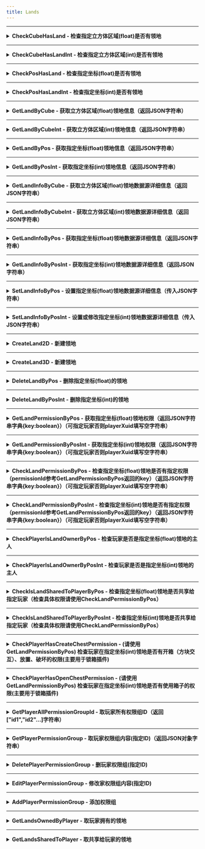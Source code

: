 ```yaml
---
title: Lands
---
```



---
 <details>
 <summary><b>CheckCubeHasLand  - 检查指定立方体区域(float)是否有领地</b></summary>

## Lands::CheckCubeHasLand
### 检查指定立方体区域(float)是否有领地
|  形参   | 类型  |
|  ----  | ----  |
| x1 | float |
| y1 | float |
| z1 | float |
| x2 | float |
| y2 | float |
| z2 | float |
| dimensionId | int |
返回值类型：bool;
 - JavaScript
```js
/** 检查指定立方体区域(float)是否有领地 返回值类型：bool */
const Lands_CheckCubeHasLand = ll.import("PFLP", "Lands::CheckCubeHasLand");
let result = Lands_CheckCubeHasLand(x1,y1,z1,x2,y2,z2,dimensionId);
```
 - C++
```cpp
// 检查指定立方体区域(float)是否有领地 返回值类型：bool
auto Lands_CheckCubeHasLand = RemoteCall::importAs<bool(float const& x1,float const& y1,float const& z1,float const& x2,float const& y2,float const& z2,int const& dimensionId)>("PFLP", "Lands::CheckCubeHasLand");
auto result = Lands_CheckCubeHasLand(x1,y1,z1,x2,y2,z2,dimensionId);
```
 - C#
```csharp
// 检查指定立方体区域(float)是否有领地 返回值类型：bool
var Lands_CheckCubeHasLand = RemoteCallAPI.ImportAs<bool,float,float,float,float,float,float,int>("PFLP", "Lands::CheckCubeHasLand");
var result = Lands_CheckCubeHasLand(x1,y1,z1,x2,y2,z2,dimensionId);
```
 - Visual Basic .NET
```vb
' 检查指定立方体区域(float)是否有领地 返回值类型：bool
Dim Lands_CheckCubeHasLand = RemoteCallAPI.ImportAs(Of Boolean,Single,Single,Single,Single,Single,Single,Integer)("PFLP", "Lands::CheckCubeHasLand")
Dim result = Lands_CheckCubeHasLand(x1,y1,z1,x2,y2,z2,dimensionId)
```
 - F#
```fsharp
// 检查指定立方体区域(float)是否有领地 返回值类型：bool
let Lands_CheckCubeHasLand = RemoteCallAPI.ImportAs<bool,float,float,float,float,float,float,int>("PFLP", "Lands::CheckCubeHasLand")
(x1,y1,z1,x2,y2,z2,dimensionId)
	|>Lands_CheckCubeHasLand.Invoke
	|>ignore
```

 </details>

---
 <details>
 <summary><b>CheckCubeHasLandInt  - 检查指定立方体区域(int)是否有领地</b></summary>

## Lands::CheckCubeHasLandInt
### 检查指定立方体区域(int)是否有领地
|  形参   | 类型  |
|  ----  | ----  |
| x1 | int |
| y1 | int |
| z1 | int |
| x2 | int |
| y2 | int |
| z2 | int |
| dimensionId | int |
返回值类型：bool;
 - JavaScript
```js
/** 检查指定立方体区域(int)是否有领地 返回值类型：bool */
const Lands_CheckCubeHasLandInt = ll.import("PFLP", "Lands::CheckCubeHasLandInt");
let result = Lands_CheckCubeHasLandInt(x1,y1,z1,x2,y2,z2,dimensionId);
```
 - C++
```cpp
// 检查指定立方体区域(int)是否有领地 返回值类型：bool
auto Lands_CheckCubeHasLandInt = RemoteCall::importAs<bool(int const& x1,int const& y1,int const& z1,int const& x2,int const& y2,int const& z2,int const& dimensionId)>("PFLP", "Lands::CheckCubeHasLandInt");
auto result = Lands_CheckCubeHasLandInt(x1,y1,z1,x2,y2,z2,dimensionId);
```
 - C#
```csharp
// 检查指定立方体区域(int)是否有领地 返回值类型：bool
var Lands_CheckCubeHasLandInt = RemoteCallAPI.ImportAs<bool,int,int,int,int,int,int,int>("PFLP", "Lands::CheckCubeHasLandInt");
var result = Lands_CheckCubeHasLandInt(x1,y1,z1,x2,y2,z2,dimensionId);
```
 - Visual Basic .NET
```vb
' 检查指定立方体区域(int)是否有领地 返回值类型：bool
Dim Lands_CheckCubeHasLandInt = RemoteCallAPI.ImportAs(Of Boolean,Integer,Integer,Integer,Integer,Integer,Integer,Integer)("PFLP", "Lands::CheckCubeHasLandInt")
Dim result = Lands_CheckCubeHasLandInt(x1,y1,z1,x2,y2,z2,dimensionId)
```
 - F#
```fsharp
// 检查指定立方体区域(int)是否有领地 返回值类型：bool
let Lands_CheckCubeHasLandInt = RemoteCallAPI.ImportAs<bool,int,int,int,int,int,int,int>("PFLP", "Lands::CheckCubeHasLandInt")
(x1,y1,z1,x2,y2,z2,dimensionId)
	|>Lands_CheckCubeHasLandInt.Invoke
	|>ignore
```

 </details>

---
 <details>
 <summary><b>CheckPosHasLand  - 检查指定坐标(float)是否有领地</b></summary>

## Lands::CheckPosHasLand
### 检查指定坐标(float)是否有领地
|  形参   | 类型  |
|  ----  | ----  |
| x | float |
| y | float |
| z | float |
| dimensionId | int |
返回值类型：bool;
 - JavaScript
```js
/** 检查指定坐标(float)是否有领地 返回值类型：bool */
const Lands_CheckPosHasLand = ll.import("PFLP", "Lands::CheckPosHasLand");
let result = Lands_CheckPosHasLand(x,y,z,dimensionId);
```
 - C++
```cpp
// 检查指定坐标(float)是否有领地 返回值类型：bool
auto Lands_CheckPosHasLand = RemoteCall::importAs<bool(float const& x,float const& y,float const& z,int const& dimensionId)>("PFLP", "Lands::CheckPosHasLand");
auto result = Lands_CheckPosHasLand(x,y,z,dimensionId);
```
 - C#
```csharp
// 检查指定坐标(float)是否有领地 返回值类型：bool
var Lands_CheckPosHasLand = RemoteCallAPI.ImportAs<bool,float,float,float,int>("PFLP", "Lands::CheckPosHasLand");
var result = Lands_CheckPosHasLand(x,y,z,dimensionId);
```
 - Visual Basic .NET
```vb
' 检查指定坐标(float)是否有领地 返回值类型：bool
Dim Lands_CheckPosHasLand = RemoteCallAPI.ImportAs(Of Boolean,Single,Single,Single,Integer)("PFLP", "Lands::CheckPosHasLand")
Dim result = Lands_CheckPosHasLand(x,y,z,dimensionId)
```
 - F#
```fsharp
// 检查指定坐标(float)是否有领地 返回值类型：bool
let Lands_CheckPosHasLand = RemoteCallAPI.ImportAs<bool,float,float,float,int>("PFLP", "Lands::CheckPosHasLand")
(x,y,z,dimensionId)
	|>Lands_CheckPosHasLand.Invoke
	|>ignore
```

 </details>

---
 <details>
 <summary><b>CheckPosHasLandInt  - 检查指定坐标(int)是否有领地</b></summary>

## Lands::CheckPosHasLandInt
### 检查指定坐标(int)是否有领地
|  形参   | 类型  |
|  ----  | ----  |
| x | int |
| y | int |
| z | int |
| dimensionId | int |
返回值类型：bool;
 - JavaScript
```js
/** 检查指定坐标(int)是否有领地 返回值类型：bool */
const Lands_CheckPosHasLandInt = ll.import("PFLP", "Lands::CheckPosHasLandInt");
let result = Lands_CheckPosHasLandInt(x,y,z,dimensionId);
```
 - C++
```cpp
// 检查指定坐标(int)是否有领地 返回值类型：bool
auto Lands_CheckPosHasLandInt = RemoteCall::importAs<bool(int const& x,int const& y,int const& z,int const& dimensionId)>("PFLP", "Lands::CheckPosHasLandInt");
auto result = Lands_CheckPosHasLandInt(x,y,z,dimensionId);
```
 - C#
```csharp
// 检查指定坐标(int)是否有领地 返回值类型：bool
var Lands_CheckPosHasLandInt = RemoteCallAPI.ImportAs<bool,int,int,int,int>("PFLP", "Lands::CheckPosHasLandInt");
var result = Lands_CheckPosHasLandInt(x,y,z,dimensionId);
```
 - Visual Basic .NET
```vb
' 检查指定坐标(int)是否有领地 返回值类型：bool
Dim Lands_CheckPosHasLandInt = RemoteCallAPI.ImportAs(Of Boolean,Integer,Integer,Integer,Integer)("PFLP", "Lands::CheckPosHasLandInt")
Dim result = Lands_CheckPosHasLandInt(x,y,z,dimensionId)
```
 - F#
```fsharp
// 检查指定坐标(int)是否有领地 返回值类型：bool
let Lands_CheckPosHasLandInt = RemoteCallAPI.ImportAs<bool,int,int,int,int>("PFLP", "Lands::CheckPosHasLandInt")
(x,y,z,dimensionId)
	|>Lands_CheckPosHasLandInt.Invoke
	|>ignore
```

 </details>

---
 <details>
 <summary><b>GetLandByCube  - 获取立方体区域(float)领地信息（返回JSON字符串）</b></summary>

## Lands::GetLandByCube
### 获取立方体区域(float)领地信息（返回JSON字符串）
|  形参   | 类型  |
|  ----  | ----  |
| x1 | float |
| y1 | float |
| z1 | float |
| x2 | float |
| y2 | float |
| z2 | float |
| dimensionId | int |
返回值类型：string;
 - JavaScript
```js
/** 获取立方体区域(float)领地信息（返回JSON字符串） 返回值类型：string */
const Lands_GetLandByCube = ll.import("PFLP", "Lands::GetLandByCube");
let result = Lands_GetLandByCube(x1,y1,z1,x2,y2,z2,dimensionId);
```
 - C++
```cpp
// 获取立方体区域(float)领地信息（返回JSON字符串） 返回值类型：string
auto Lands_GetLandByCube = RemoteCall::importAs<std::string(float const& x1,float const& y1,float const& z1,float const& x2,float const& y2,float const& z2,int const& dimensionId)>("PFLP", "Lands::GetLandByCube");
auto result = Lands_GetLandByCube(x1,y1,z1,x2,y2,z2,dimensionId);
```
 - C#
```csharp
// 获取立方体区域(float)领地信息（返回JSON字符串） 返回值类型：string
var Lands_GetLandByCube = RemoteCallAPI.ImportAs<string,float,float,float,float,float,float,int>("PFLP", "Lands::GetLandByCube");
var result = Lands_GetLandByCube(x1,y1,z1,x2,y2,z2,dimensionId);
```
 - Visual Basic .NET
```vb
' 获取立方体区域(float)领地信息（返回JSON字符串） 返回值类型：string
Dim Lands_GetLandByCube = RemoteCallAPI.ImportAs(Of String,Single,Single,Single,Single,Single,Single,Integer)("PFLP", "Lands::GetLandByCube")
Dim result = Lands_GetLandByCube(x1,y1,z1,x2,y2,z2,dimensionId)
```
 - F#
```fsharp
// 获取立方体区域(float)领地信息（返回JSON字符串） 返回值类型：string
let Lands_GetLandByCube = RemoteCallAPI.ImportAs<string,float,float,float,float,float,float,int>("PFLP", "Lands::GetLandByCube")
(x1,y1,z1,x2,y2,z2,dimensionId)
	|>Lands_GetLandByCube.Invoke
	|>ignore
```

 </details>

---
 <details>
 <summary><b>GetLandByCubeInt  - 获取立方体区域(int)领地信息（返回JSON字符串）</b></summary>

## Lands::GetLandByCubeInt
### 获取立方体区域(int)领地信息（返回JSON字符串）
|  形参   | 类型  |
|  ----  | ----  |
| x1 | int |
| y1 | int |
| z1 | int |
| x2 | int |
| y2 | int |
| z2 | int |
| dimensionId | int |
返回值类型：string;
 - JavaScript
```js
/** 获取立方体区域(int)领地信息（返回JSON字符串） 返回值类型：string */
const Lands_GetLandByCubeInt = ll.import("PFLP", "Lands::GetLandByCubeInt");
let result = Lands_GetLandByCubeInt(x1,y1,z1,x2,y2,z2,dimensionId);
```
 - C++
```cpp
// 获取立方体区域(int)领地信息（返回JSON字符串） 返回值类型：string
auto Lands_GetLandByCubeInt = RemoteCall::importAs<std::string(int const& x1,int const& y1,int const& z1,int const& x2,int const& y2,int const& z2,int const& dimensionId)>("PFLP", "Lands::GetLandByCubeInt");
auto result = Lands_GetLandByCubeInt(x1,y1,z1,x2,y2,z2,dimensionId);
```
 - C#
```csharp
// 获取立方体区域(int)领地信息（返回JSON字符串） 返回值类型：string
var Lands_GetLandByCubeInt = RemoteCallAPI.ImportAs<string,int,int,int,int,int,int,int>("PFLP", "Lands::GetLandByCubeInt");
var result = Lands_GetLandByCubeInt(x1,y1,z1,x2,y2,z2,dimensionId);
```
 - Visual Basic .NET
```vb
' 获取立方体区域(int)领地信息（返回JSON字符串） 返回值类型：string
Dim Lands_GetLandByCubeInt = RemoteCallAPI.ImportAs(Of String,Integer,Integer,Integer,Integer,Integer,Integer,Integer)("PFLP", "Lands::GetLandByCubeInt")
Dim result = Lands_GetLandByCubeInt(x1,y1,z1,x2,y2,z2,dimensionId)
```
 - F#
```fsharp
// 获取立方体区域(int)领地信息（返回JSON字符串） 返回值类型：string
let Lands_GetLandByCubeInt = RemoteCallAPI.ImportAs<string,int,int,int,int,int,int,int>("PFLP", "Lands::GetLandByCubeInt")
(x1,y1,z1,x2,y2,z2,dimensionId)
	|>Lands_GetLandByCubeInt.Invoke
	|>ignore
```

 </details>

---
 <details>
 <summary><b>GetLandByPos  - 获取指定坐标(float)领地信息（返回JSON字符串）</b></summary>

## Lands::GetLandByPos
### 获取指定坐标(float)领地信息（返回JSON字符串）
|  形参   | 类型  |
|  ----  | ----  |
| x | float |
| y | float |
| z | float |
| dimensionId | int |
返回值类型：string;
 - JavaScript
```js
/** 获取指定坐标(float)领地信息（返回JSON字符串） 返回值类型：string */
const Lands_GetLandByPos = ll.import("PFLP", "Lands::GetLandByPos");
let result = Lands_GetLandByPos(x,y,z,dimensionId);
```
 - C++
```cpp
// 获取指定坐标(float)领地信息（返回JSON字符串） 返回值类型：string
auto Lands_GetLandByPos = RemoteCall::importAs<std::string(float const& x,float const& y,float const& z,int const& dimensionId)>("PFLP", "Lands::GetLandByPos");
auto result = Lands_GetLandByPos(x,y,z,dimensionId);
```
 - C#
```csharp
// 获取指定坐标(float)领地信息（返回JSON字符串） 返回值类型：string
var Lands_GetLandByPos = RemoteCallAPI.ImportAs<string,float,float,float,int>("PFLP", "Lands::GetLandByPos");
var result = Lands_GetLandByPos(x,y,z,dimensionId);
```
 - Visual Basic .NET
```vb
' 获取指定坐标(float)领地信息（返回JSON字符串） 返回值类型：string
Dim Lands_GetLandByPos = RemoteCallAPI.ImportAs(Of String,Single,Single,Single,Integer)("PFLP", "Lands::GetLandByPos")
Dim result = Lands_GetLandByPos(x,y,z,dimensionId)
```
 - F#
```fsharp
// 获取指定坐标(float)领地信息（返回JSON字符串） 返回值类型：string
let Lands_GetLandByPos = RemoteCallAPI.ImportAs<string,float,float,float,int>("PFLP", "Lands::GetLandByPos")
(x,y,z,dimensionId)
	|>Lands_GetLandByPos.Invoke
	|>ignore
```

 </details>

---
 <details>
 <summary><b>GetLandByPosInt  - 获取指定坐标(int)领地信息（返回JSON字符串）</b></summary>

## Lands::GetLandByPosInt
### 获取指定坐标(int)领地信息（返回JSON字符串）
|  形参   | 类型  |
|  ----  | ----  |
| x | int |
| y | int |
| z | int |
| dimensionId | int |
返回值类型：string;
 - JavaScript
```js
/** 获取指定坐标(int)领地信息（返回JSON字符串） 返回值类型：string */
const Lands_GetLandByPosInt = ll.import("PFLP", "Lands::GetLandByPosInt");
let result = Lands_GetLandByPosInt(x,y,z,dimensionId);
```
 - C++
```cpp
// 获取指定坐标(int)领地信息（返回JSON字符串） 返回值类型：string
auto Lands_GetLandByPosInt = RemoteCall::importAs<std::string(int const& x,int const& y,int const& z,int const& dimensionId)>("PFLP", "Lands::GetLandByPosInt");
auto result = Lands_GetLandByPosInt(x,y,z,dimensionId);
```
 - C#
```csharp
// 获取指定坐标(int)领地信息（返回JSON字符串） 返回值类型：string
var Lands_GetLandByPosInt = RemoteCallAPI.ImportAs<string,int,int,int,int>("PFLP", "Lands::GetLandByPosInt");
var result = Lands_GetLandByPosInt(x,y,z,dimensionId);
```
 - Visual Basic .NET
```vb
' 获取指定坐标(int)领地信息（返回JSON字符串） 返回值类型：string
Dim Lands_GetLandByPosInt = RemoteCallAPI.ImportAs(Of String,Integer,Integer,Integer,Integer)("PFLP", "Lands::GetLandByPosInt")
Dim result = Lands_GetLandByPosInt(x,y,z,dimensionId)
```
 - F#
```fsharp
// 获取指定坐标(int)领地信息（返回JSON字符串） 返回值类型：string
let Lands_GetLandByPosInt = RemoteCallAPI.ImportAs<string,int,int,int,int>("PFLP", "Lands::GetLandByPosInt")
(x,y,z,dimensionId)
	|>Lands_GetLandByPosInt.Invoke
	|>ignore
```

 </details>

---
 <details>
 <summary><b>GetLandInfoByCube  - 获取立方体区域(float)领地数据源详细信息（返回JSON字符串）</b></summary>

## Lands::GetLandInfoByCube
### 获取立方体区域(float)领地数据源详细信息（返回JSON字符串）
|  形参   | 类型  |
|  ----  | ----  |
| x1 | float |
| y1 | float |
| z1 | float |
| x2 | float |
| y2 | float |
| z2 | float |
| dimensionId | int |
返回值类型：string;
 - JavaScript
```js
/** 获取立方体区域(float)领地数据源详细信息（返回JSON字符串） 返回值类型：string */
const Lands_GetLandInfoByCube = ll.import("PFLP", "Lands::GetLandInfoByCube");
let result = Lands_GetLandInfoByCube(x1,y1,z1,x2,y2,z2,dimensionId);
```
 - C++
```cpp
// 获取立方体区域(float)领地数据源详细信息（返回JSON字符串） 返回值类型：string
auto Lands_GetLandInfoByCube = RemoteCall::importAs<std::string(float const& x1,float const& y1,float const& z1,float const& x2,float const& y2,float const& z2,int const& dimensionId)>("PFLP", "Lands::GetLandInfoByCube");
auto result = Lands_GetLandInfoByCube(x1,y1,z1,x2,y2,z2,dimensionId);
```
 - C#
```csharp
// 获取立方体区域(float)领地数据源详细信息（返回JSON字符串） 返回值类型：string
var Lands_GetLandInfoByCube = RemoteCallAPI.ImportAs<string,float,float,float,float,float,float,int>("PFLP", "Lands::GetLandInfoByCube");
var result = Lands_GetLandInfoByCube(x1,y1,z1,x2,y2,z2,dimensionId);
```
 - Visual Basic .NET
```vb
' 获取立方体区域(float)领地数据源详细信息（返回JSON字符串） 返回值类型：string
Dim Lands_GetLandInfoByCube = RemoteCallAPI.ImportAs(Of String,Single,Single,Single,Single,Single,Single,Integer)("PFLP", "Lands::GetLandInfoByCube")
Dim result = Lands_GetLandInfoByCube(x1,y1,z1,x2,y2,z2,dimensionId)
```
 - F#
```fsharp
// 获取立方体区域(float)领地数据源详细信息（返回JSON字符串） 返回值类型：string
let Lands_GetLandInfoByCube = RemoteCallAPI.ImportAs<string,float,float,float,float,float,float,int>("PFLP", "Lands::GetLandInfoByCube")
(x1,y1,z1,x2,y2,z2,dimensionId)
	|>Lands_GetLandInfoByCube.Invoke
	|>ignore
```

 </details>

---
 <details>
 <summary><b>GetLandInfoByCubeInt  - 获取立方体区域(int)领地数据源详细信息（返回JSON字符串）</b></summary>

## Lands::GetLandInfoByCubeInt
### 获取立方体区域(int)领地数据源详细信息（返回JSON字符串）
|  形参   | 类型  |
|  ----  | ----  |
| x1 | int |
| y1 | int |
| z1 | int |
| x2 | int |
| y2 | int |
| z2 | int |
| dimensionId | int |
返回值类型：string;
 - JavaScript
```js
/** 获取立方体区域(int)领地数据源详细信息（返回JSON字符串） 返回值类型：string */
const Lands_GetLandInfoByCubeInt = ll.import("PFLP", "Lands::GetLandInfoByCubeInt");
let result = Lands_GetLandInfoByCubeInt(x1,y1,z1,x2,y2,z2,dimensionId);
```
 - C++
```cpp
// 获取立方体区域(int)领地数据源详细信息（返回JSON字符串） 返回值类型：string
auto Lands_GetLandInfoByCubeInt = RemoteCall::importAs<std::string(int const& x1,int const& y1,int const& z1,int const& x2,int const& y2,int const& z2,int const& dimensionId)>("PFLP", "Lands::GetLandInfoByCubeInt");
auto result = Lands_GetLandInfoByCubeInt(x1,y1,z1,x2,y2,z2,dimensionId);
```
 - C#
```csharp
// 获取立方体区域(int)领地数据源详细信息（返回JSON字符串） 返回值类型：string
var Lands_GetLandInfoByCubeInt = RemoteCallAPI.ImportAs<string,int,int,int,int,int,int,int>("PFLP", "Lands::GetLandInfoByCubeInt");
var result = Lands_GetLandInfoByCubeInt(x1,y1,z1,x2,y2,z2,dimensionId);
```
 - Visual Basic .NET
```vb
' 获取立方体区域(int)领地数据源详细信息（返回JSON字符串） 返回值类型：string
Dim Lands_GetLandInfoByCubeInt = RemoteCallAPI.ImportAs(Of String,Integer,Integer,Integer,Integer,Integer,Integer,Integer)("PFLP", "Lands::GetLandInfoByCubeInt")
Dim result = Lands_GetLandInfoByCubeInt(x1,y1,z1,x2,y2,z2,dimensionId)
```
 - F#
```fsharp
// 获取立方体区域(int)领地数据源详细信息（返回JSON字符串） 返回值类型：string
let Lands_GetLandInfoByCubeInt = RemoteCallAPI.ImportAs<string,int,int,int,int,int,int,int>("PFLP", "Lands::GetLandInfoByCubeInt")
(x1,y1,z1,x2,y2,z2,dimensionId)
	|>Lands_GetLandInfoByCubeInt.Invoke
	|>ignore
```

 </details>

---
 <details>
 <summary><b>GetLandInfoByPos  - 获取指定坐标(float)领地数据源详细信息（返回JSON字符串）</b></summary>

## Lands::GetLandInfoByPos
### 获取指定坐标(float)领地数据源详细信息（返回JSON字符串）
|  形参   | 类型  |
|  ----  | ----  |
| x | float |
| y | float |
| z | float |
| dimensionId | int |
返回值类型：string;
 - JavaScript
```js
/** 获取指定坐标(float)领地数据源详细信息（返回JSON字符串） 返回值类型：string */
const Lands_GetLandInfoByPos = ll.import("PFLP", "Lands::GetLandInfoByPos");
let result = Lands_GetLandInfoByPos(x,y,z,dimensionId);
```
 - C++
```cpp
// 获取指定坐标(float)领地数据源详细信息（返回JSON字符串） 返回值类型：string
auto Lands_GetLandInfoByPos = RemoteCall::importAs<std::string(float const& x,float const& y,float const& z,int const& dimensionId)>("PFLP", "Lands::GetLandInfoByPos");
auto result = Lands_GetLandInfoByPos(x,y,z,dimensionId);
```
 - C#
```csharp
// 获取指定坐标(float)领地数据源详细信息（返回JSON字符串） 返回值类型：string
var Lands_GetLandInfoByPos = RemoteCallAPI.ImportAs<string,float,float,float,int>("PFLP", "Lands::GetLandInfoByPos");
var result = Lands_GetLandInfoByPos(x,y,z,dimensionId);
```
 - Visual Basic .NET
```vb
' 获取指定坐标(float)领地数据源详细信息（返回JSON字符串） 返回值类型：string
Dim Lands_GetLandInfoByPos = RemoteCallAPI.ImportAs(Of String,Single,Single,Single,Integer)("PFLP", "Lands::GetLandInfoByPos")
Dim result = Lands_GetLandInfoByPos(x,y,z,dimensionId)
```
 - F#
```fsharp
// 获取指定坐标(float)领地数据源详细信息（返回JSON字符串） 返回值类型：string
let Lands_GetLandInfoByPos = RemoteCallAPI.ImportAs<string,float,float,float,int>("PFLP", "Lands::GetLandInfoByPos")
(x,y,z,dimensionId)
	|>Lands_GetLandInfoByPos.Invoke
	|>ignore
```

 </details>

---
 <details>
 <summary><b>GetLandInfoByPosInt  - 获取指定坐标(int)领地数据源详细信息（返回JSON字符串）</b></summary>

## Lands::GetLandInfoByPosInt
### 获取指定坐标(int)领地数据源详细信息（返回JSON字符串）
|  形参   | 类型  |
|  ----  | ----  |
| x | int |
| y | int |
| z | int |
| dimensionId | int |
返回值类型：string;
 - JavaScript
```js
/** 获取指定坐标(int)领地数据源详细信息（返回JSON字符串） 返回值类型：string */
const Lands_GetLandInfoByPosInt = ll.import("PFLP", "Lands::GetLandInfoByPosInt");
let result = Lands_GetLandInfoByPosInt(x,y,z,dimensionId);
```
 - C++
```cpp
// 获取指定坐标(int)领地数据源详细信息（返回JSON字符串） 返回值类型：string
auto Lands_GetLandInfoByPosInt = RemoteCall::importAs<std::string(int const& x,int const& y,int const& z,int const& dimensionId)>("PFLP", "Lands::GetLandInfoByPosInt");
auto result = Lands_GetLandInfoByPosInt(x,y,z,dimensionId);
```
 - C#
```csharp
// 获取指定坐标(int)领地数据源详细信息（返回JSON字符串） 返回值类型：string
var Lands_GetLandInfoByPosInt = RemoteCallAPI.ImportAs<string,int,int,int,int>("PFLP", "Lands::GetLandInfoByPosInt");
var result = Lands_GetLandInfoByPosInt(x,y,z,dimensionId);
```
 - Visual Basic .NET
```vb
' 获取指定坐标(int)领地数据源详细信息（返回JSON字符串） 返回值类型：string
Dim Lands_GetLandInfoByPosInt = RemoteCallAPI.ImportAs(Of String,Integer,Integer,Integer,Integer)("PFLP", "Lands::GetLandInfoByPosInt")
Dim result = Lands_GetLandInfoByPosInt(x,y,z,dimensionId)
```
 - F#
```fsharp
// 获取指定坐标(int)领地数据源详细信息（返回JSON字符串） 返回值类型：string
let Lands_GetLandInfoByPosInt = RemoteCallAPI.ImportAs<string,int,int,int,int>("PFLP", "Lands::GetLandInfoByPosInt")
(x,y,z,dimensionId)
	|>Lands_GetLandInfoByPosInt.Invoke
	|>ignore
```

 </details>

---
 <details>
 <summary><b>SetLandInfoByPos  - 设置指定坐标(float)领地数据源详细信息（传入JSON字符串）</b></summary>

## Lands::SetLandInfoByPos
### 设置指定坐标(float)领地数据源详细信息（传入JSON字符串）
|  形参   | 类型  |
|  ----  | ----  |
| x | float |
| y | float |
| z | float |
| dimensionId | int |
| landinfo | string |
返回值类型：bool;
 - JavaScript
```js
/** 设置指定坐标(float)领地数据源详细信息（传入JSON字符串） 返回值类型：bool */
const Lands_SetLandInfoByPos = ll.import("PFLP", "Lands::SetLandInfoByPos");
let result = Lands_SetLandInfoByPos(x,y,z,dimensionId,landinfo);
```
 - C++
```cpp
// 设置指定坐标(float)领地数据源详细信息（传入JSON字符串） 返回值类型：bool
auto Lands_SetLandInfoByPos = RemoteCall::importAs<bool(float const& x,float const& y,float const& z,int const& dimensionId,std::string const& landinfo)>("PFLP", "Lands::SetLandInfoByPos");
auto result = Lands_SetLandInfoByPos(x,y,z,dimensionId,landinfo);
```
 - C#
```csharp
// 设置指定坐标(float)领地数据源详细信息（传入JSON字符串） 返回值类型：bool
var Lands_SetLandInfoByPos = RemoteCallAPI.ImportAs<bool,float,float,float,int,string>("PFLP", "Lands::SetLandInfoByPos");
var result = Lands_SetLandInfoByPos(x,y,z,dimensionId,landinfo);
```
 - Visual Basic .NET
```vb
' 设置指定坐标(float)领地数据源详细信息（传入JSON字符串） 返回值类型：bool
Dim Lands_SetLandInfoByPos = RemoteCallAPI.ImportAs(Of Boolean,Single,Single,Single,Integer,String)("PFLP", "Lands::SetLandInfoByPos")
Dim result = Lands_SetLandInfoByPos(x,y,z,dimensionId,landinfo)
```
 - F#
```fsharp
// 设置指定坐标(float)领地数据源详细信息（传入JSON字符串） 返回值类型：bool
let Lands_SetLandInfoByPos = RemoteCallAPI.ImportAs<bool,float,float,float,int,string>("PFLP", "Lands::SetLandInfoByPos")
(x,y,z,dimensionId,landinfo)
	|>Lands_SetLandInfoByPos.Invoke
	|>ignore
```

 </details>

---
 <details>
 <summary><b>SetLandInfoByPosInt  - 设置或修改指定坐标(int)领地数据源详细信息（传入JSON字符串）</b></summary>

## Lands::SetLandInfoByPosInt
### 设置或修改指定坐标(int)领地数据源详细信息（传入JSON字符串）
|  形参   | 类型  |
|  ----  | ----  |
| x | int |
| y | int |
| z | int |
| dimensionId | int |
| landinfo | string |
返回值类型：bool;
 - JavaScript
```js
/** 设置或修改指定坐标(int)领地数据源详细信息（传入JSON字符串） 返回值类型：bool */
const Lands_SetLandInfoByPosInt = ll.import("PFLP", "Lands::SetLandInfoByPosInt");
let result = Lands_SetLandInfoByPosInt(x,y,z,dimensionId,landinfo);
```
 - C++
```cpp
// 设置或修改指定坐标(int)领地数据源详细信息（传入JSON字符串） 返回值类型：bool
auto Lands_SetLandInfoByPosInt = RemoteCall::importAs<bool(int const& x,int const& y,int const& z,int const& dimensionId,std::string const& landinfo)>("PFLP", "Lands::SetLandInfoByPosInt");
auto result = Lands_SetLandInfoByPosInt(x,y,z,dimensionId,landinfo);
```
 - C#
```csharp
// 设置或修改指定坐标(int)领地数据源详细信息（传入JSON字符串） 返回值类型：bool
var Lands_SetLandInfoByPosInt = RemoteCallAPI.ImportAs<bool,int,int,int,int,string>("PFLP", "Lands::SetLandInfoByPosInt");
var result = Lands_SetLandInfoByPosInt(x,y,z,dimensionId,landinfo);
```
 - Visual Basic .NET
```vb
' 设置或修改指定坐标(int)领地数据源详细信息（传入JSON字符串） 返回值类型：bool
Dim Lands_SetLandInfoByPosInt = RemoteCallAPI.ImportAs(Of Boolean,Integer,Integer,Integer,Integer,String)("PFLP", "Lands::SetLandInfoByPosInt")
Dim result = Lands_SetLandInfoByPosInt(x,y,z,dimensionId,landinfo)
```
 - F#
```fsharp
// 设置或修改指定坐标(int)领地数据源详细信息（传入JSON字符串） 返回值类型：bool
let Lands_SetLandInfoByPosInt = RemoteCallAPI.ImportAs<bool,int,int,int,int,string>("PFLP", "Lands::SetLandInfoByPosInt")
(x,y,z,dimensionId,landinfo)
	|>Lands_SetLandInfoByPosInt.Invoke
	|>ignore
```

 </details>

---
 <details>
 <summary><b>CreateLand2D  - 新建领地</b></summary>

## Lands::CreateLand2D
### 新建领地
|  形参   | 类型  |
|  ----  | ----  |
| x1 | int |
| z1 | int |
| x2 | int |
| z2 | int |
| dimensionId | int |
| playerXuid | string |
返回值类型：bool;
 - JavaScript
```js
/** 新建领地 返回值类型：bool */
const Lands_CreateLand2D = ll.import("PFLP", "Lands::CreateLand2D");
let result = Lands_CreateLand2D(x1,z1,x2,z2,dimensionId,playerXuid);
```
 - C++
```cpp
// 新建领地 返回值类型：bool
auto Lands_CreateLand2D = RemoteCall::importAs<bool(int const& x1,int const& z1,int const& x2,int const& z2,int const& dimensionId,std::string const& playerXuid)>("PFLP", "Lands::CreateLand2D");
auto result = Lands_CreateLand2D(x1,z1,x2,z2,dimensionId,playerXuid);
```
 - C#
```csharp
// 新建领地 返回值类型：bool
var Lands_CreateLand2D = RemoteCallAPI.ImportAs<bool,int,int,int,int,int,string>("PFLP", "Lands::CreateLand2D");
var result = Lands_CreateLand2D(x1,z1,x2,z2,dimensionId,playerXuid);
```
 - Visual Basic .NET
```vb
' 新建领地 返回值类型：bool
Dim Lands_CreateLand2D = RemoteCallAPI.ImportAs(Of Boolean,Integer,Integer,Integer,Integer,Integer,String)("PFLP", "Lands::CreateLand2D")
Dim result = Lands_CreateLand2D(x1,z1,x2,z2,dimensionId,playerXuid)
```
 - F#
```fsharp
// 新建领地 返回值类型：bool
let Lands_CreateLand2D = RemoteCallAPI.ImportAs<bool,int,int,int,int,int,string>("PFLP", "Lands::CreateLand2D")
(x1,z1,x2,z2,dimensionId,playerXuid)
	|>Lands_CreateLand2D.Invoke
	|>ignore
```

 </details>

---
 <details>
 <summary><b>CreateLand3D  - 新建领地</b></summary>

## Lands::CreateLand3D
### 新建领地
|  形参   | 类型  |
|  ----  | ----  |
| x1 | int |
| y1 | int |
| z1 | int |
| x2 | int |
| y2 | int |
| z2 | int |
| dimensionId | int |
| playerXuid | string |
返回值类型：bool;
 - JavaScript
```js
/** 新建领地 返回值类型：bool */
const Lands_CreateLand3D = ll.import("PFLP", "Lands::CreateLand3D");
let result = Lands_CreateLand3D(x1,y1,z1,x2,y2,z2,dimensionId,playerXuid);
```
 - C++
```cpp
// 新建领地 返回值类型：bool
auto Lands_CreateLand3D = RemoteCall::importAs<bool(int const& x1,int const& y1,int const& z1,int const& x2,int const& y2,int const& z2,int const& dimensionId,std::string const& playerXuid)>("PFLP", "Lands::CreateLand3D");
auto result = Lands_CreateLand3D(x1,y1,z1,x2,y2,z2,dimensionId,playerXuid);
```
 - C#
```csharp
// 新建领地 返回值类型：bool
var Lands_CreateLand3D = RemoteCallAPI.ImportAs<bool,int,int,int,int,int,int,int,string>("PFLP", "Lands::CreateLand3D");
var result = Lands_CreateLand3D(x1,y1,z1,x2,y2,z2,dimensionId,playerXuid);
```
 - Visual Basic .NET
```vb
' 新建领地 返回值类型：bool
Dim Lands_CreateLand3D = RemoteCallAPI.ImportAs(Of Boolean,Integer,Integer,Integer,Integer,Integer,Integer,Integer,String)("PFLP", "Lands::CreateLand3D")
Dim result = Lands_CreateLand3D(x1,y1,z1,x2,y2,z2,dimensionId,playerXuid)
```
 - F#
```fsharp
// 新建领地 返回值类型：bool
let Lands_CreateLand3D = RemoteCallAPI.ImportAs<bool,int,int,int,int,int,int,int,string>("PFLP", "Lands::CreateLand3D")
(x1,y1,z1,x2,y2,z2,dimensionId,playerXuid)
	|>Lands_CreateLand3D.Invoke
	|>ignore
```

 </details>

---
 <details>
 <summary><b>DeleteLandByPos  - 删除指定坐标(float)的领地</b></summary>

## Lands::DeleteLandByPos
### 删除指定坐标(float)的领地
|  形参   | 类型  |
|  ----  | ----  |
| x | float |
| y | float |
| z | float |
| dimensionId | int |
返回值类型：bool;
 - JavaScript
```js
/** 删除指定坐标(float)的领地 返回值类型：bool */
const Lands_DeleteLandByPos = ll.import("PFLP", "Lands::DeleteLandByPos");
let result = Lands_DeleteLandByPos(x,y,z,dimensionId);
```
 - C++
```cpp
// 删除指定坐标(float)的领地 返回值类型：bool
auto Lands_DeleteLandByPos = RemoteCall::importAs<bool(float const& x,float const& y,float const& z,int const& dimensionId)>("PFLP", "Lands::DeleteLandByPos");
auto result = Lands_DeleteLandByPos(x,y,z,dimensionId);
```
 - C#
```csharp
// 删除指定坐标(float)的领地 返回值类型：bool
var Lands_DeleteLandByPos = RemoteCallAPI.ImportAs<bool,float,float,float,int>("PFLP", "Lands::DeleteLandByPos");
var result = Lands_DeleteLandByPos(x,y,z,dimensionId);
```
 - Visual Basic .NET
```vb
' 删除指定坐标(float)的领地 返回值类型：bool
Dim Lands_DeleteLandByPos = RemoteCallAPI.ImportAs(Of Boolean,Single,Single,Single,Integer)("PFLP", "Lands::DeleteLandByPos")
Dim result = Lands_DeleteLandByPos(x,y,z,dimensionId)
```
 - F#
```fsharp
// 删除指定坐标(float)的领地 返回值类型：bool
let Lands_DeleteLandByPos = RemoteCallAPI.ImportAs<bool,float,float,float,int>("PFLP", "Lands::DeleteLandByPos")
(x,y,z,dimensionId)
	|>Lands_DeleteLandByPos.Invoke
	|>ignore
```

 </details>

---
 <details>
 <summary><b>DeleteLandByPosInt  - 删除指定坐标(int)的领地</b></summary>

## Lands::DeleteLandByPosInt
### 删除指定坐标(int)的领地
|  形参   | 类型  |
|  ----  | ----  |
| x | int |
| y | int |
| z | int |
| dimensionId | int |
返回值类型：bool;
 - JavaScript
```js
/** 删除指定坐标(int)的领地 返回值类型：bool */
const Lands_DeleteLandByPosInt = ll.import("PFLP", "Lands::DeleteLandByPosInt");
let result = Lands_DeleteLandByPosInt(x,y,z,dimensionId);
```
 - C++
```cpp
// 删除指定坐标(int)的领地 返回值类型：bool
auto Lands_DeleteLandByPosInt = RemoteCall::importAs<bool(int const& x,int const& y,int const& z,int const& dimensionId)>("PFLP", "Lands::DeleteLandByPosInt");
auto result = Lands_DeleteLandByPosInt(x,y,z,dimensionId);
```
 - C#
```csharp
// 删除指定坐标(int)的领地 返回值类型：bool
var Lands_DeleteLandByPosInt = RemoteCallAPI.ImportAs<bool,int,int,int,int>("PFLP", "Lands::DeleteLandByPosInt");
var result = Lands_DeleteLandByPosInt(x,y,z,dimensionId);
```
 - Visual Basic .NET
```vb
' 删除指定坐标(int)的领地 返回值类型：bool
Dim Lands_DeleteLandByPosInt = RemoteCallAPI.ImportAs(Of Boolean,Integer,Integer,Integer,Integer)("PFLP", "Lands::DeleteLandByPosInt")
Dim result = Lands_DeleteLandByPosInt(x,y,z,dimensionId)
```
 - F#
```fsharp
// 删除指定坐标(int)的领地 返回值类型：bool
let Lands_DeleteLandByPosInt = RemoteCallAPI.ImportAs<bool,int,int,int,int>("PFLP", "Lands::DeleteLandByPosInt")
(x,y,z,dimensionId)
	|>Lands_DeleteLandByPosInt.Invoke
	|>ignore
```

 </details>

---
 <details>
 <summary><b>GetLandPermissionByPos  - 获取指定坐标(float)领地权限（返回JSON字符串字典{key:boolean}）（可指定玩家否则playerXuid填写空字符串）</b></summary>

## Lands::GetLandPermissionByPos
### 获取指定坐标(float)领地权限（返回JSON字符串字典{key:boolean}）（可指定玩家否则playerXuid填写空字符串）
|  形参   | 类型  |
|  ----  | ----  |
| x | float |
| y | float |
| z | float |
| dimensionId | int |
| playerXuid | string |
返回值类型：string;
 - JavaScript
```js
/** 获取指定坐标(float)领地权限（返回JSON字符串字典{key:boolean}）（可指定玩家否则playerXuid填写空字符串） 返回值类型：string */
const Lands_GetLandPermissionByPos = ll.import("PFLP", "Lands::GetLandPermissionByPos");
let result = Lands_GetLandPermissionByPos(x,y,z,dimensionId,playerXuid);
```
 - C++
```cpp
// 获取指定坐标(float)领地权限（返回JSON字符串字典{key:boolean}）（可指定玩家否则playerXuid填写空字符串） 返回值类型：string
auto Lands_GetLandPermissionByPos = RemoteCall::importAs<std::string(float const& x,float const& y,float const& z,int const& dimensionId,std::string const& playerXuid)>("PFLP", "Lands::GetLandPermissionByPos");
auto result = Lands_GetLandPermissionByPos(x,y,z,dimensionId,playerXuid);
```
 - C#
```csharp
// 获取指定坐标(float)领地权限（返回JSON字符串字典{key:boolean}）（可指定玩家否则playerXuid填写空字符串） 返回值类型：string
var Lands_GetLandPermissionByPos = RemoteCallAPI.ImportAs<string,float,float,float,int,string>("PFLP", "Lands::GetLandPermissionByPos");
var result = Lands_GetLandPermissionByPos(x,y,z,dimensionId,playerXuid);
```
 - Visual Basic .NET
```vb
' 获取指定坐标(float)领地权限（返回JSON字符串字典{key:boolean}）（可指定玩家否则playerXuid填写空字符串） 返回值类型：string
Dim Lands_GetLandPermissionByPos = RemoteCallAPI.ImportAs(Of String,Single,Single,Single,Integer,String)("PFLP", "Lands::GetLandPermissionByPos")
Dim result = Lands_GetLandPermissionByPos(x,y,z,dimensionId,playerXuid)
```
 - F#
```fsharp
// 获取指定坐标(float)领地权限（返回JSON字符串字典{key:boolean}）（可指定玩家否则playerXuid填写空字符串） 返回值类型：string
let Lands_GetLandPermissionByPos = RemoteCallAPI.ImportAs<string,float,float,float,int,string>("PFLP", "Lands::GetLandPermissionByPos")
(x,y,z,dimensionId,playerXuid)
	|>Lands_GetLandPermissionByPos.Invoke
	|>ignore
```

 </details>

---
 <details>
 <summary><b>GetLandPermissionByPosInt  - 获取指定坐标(int)领地权限（返回JSON字符串字典{key:boolean}）（可指定玩家否则playerXuid填写空字符串）</b></summary>

## Lands::GetLandPermissionByPosInt
### 获取指定坐标(int)领地权限（返回JSON字符串字典{key:boolean}）（可指定玩家否则playerXuid填写空字符串）
|  形参   | 类型  |
|  ----  | ----  |
| x | int |
| y | int |
| z | int |
| dimensionId | int |
| playerXuid | string |
返回值类型：string;
 - JavaScript
```js
/** 获取指定坐标(int)领地权限（返回JSON字符串字典{key:boolean}）（可指定玩家否则playerXuid填写空字符串） 返回值类型：string */
const Lands_GetLandPermissionByPosInt = ll.import("PFLP", "Lands::GetLandPermissionByPosInt");
let result = Lands_GetLandPermissionByPosInt(x,y,z,dimensionId,playerXuid);
```
 - C++
```cpp
// 获取指定坐标(int)领地权限（返回JSON字符串字典{key:boolean}）（可指定玩家否则playerXuid填写空字符串） 返回值类型：string
auto Lands_GetLandPermissionByPosInt = RemoteCall::importAs<std::string(int const& x,int const& y,int const& z,int const& dimensionId,std::string const& playerXuid)>("PFLP", "Lands::GetLandPermissionByPosInt");
auto result = Lands_GetLandPermissionByPosInt(x,y,z,dimensionId,playerXuid);
```
 - C#
```csharp
// 获取指定坐标(int)领地权限（返回JSON字符串字典{key:boolean}）（可指定玩家否则playerXuid填写空字符串） 返回值类型：string
var Lands_GetLandPermissionByPosInt = RemoteCallAPI.ImportAs<string,int,int,int,int,string>("PFLP", "Lands::GetLandPermissionByPosInt");
var result = Lands_GetLandPermissionByPosInt(x,y,z,dimensionId,playerXuid);
```
 - Visual Basic .NET
```vb
' 获取指定坐标(int)领地权限（返回JSON字符串字典{key:boolean}）（可指定玩家否则playerXuid填写空字符串） 返回值类型：string
Dim Lands_GetLandPermissionByPosInt = RemoteCallAPI.ImportAs(Of String,Integer,Integer,Integer,Integer,String)("PFLP", "Lands::GetLandPermissionByPosInt")
Dim result = Lands_GetLandPermissionByPosInt(x,y,z,dimensionId,playerXuid)
```
 - F#
```fsharp
// 获取指定坐标(int)领地权限（返回JSON字符串字典{key:boolean}）（可指定玩家否则playerXuid填写空字符串） 返回值类型：string
let Lands_GetLandPermissionByPosInt = RemoteCallAPI.ImportAs<string,int,int,int,int,string>("PFLP", "Lands::GetLandPermissionByPosInt")
(x,y,z,dimensionId,playerXuid)
	|>Lands_GetLandPermissionByPosInt.Invoke
	|>ignore
```

 </details>

---
 <details>
 <summary><b>CheckLandPermissionByPos  - 检查指定坐标(float)领地是否有指定权限（permissionId参考GetLandPermissionByPos返回的key）（返回JSON字符串字典{key:boolean}）（可指定玩家否则playerXuid填写空字符串）</b></summary>

## Lands::CheckLandPermissionByPos
### 检查指定坐标(float)领地是否有指定权限（permissionId参考GetLandPermissionByPos返回的key）（返回JSON字符串字典{key:boolean}）（可指定玩家否则playerXuid填写空字符串）
|  形参   | 类型  |
|  ----  | ----  |
| permissionId | string |
| x | float |
| y | float |
| z | float |
| dimensionId | int |
| playerXuid | string |
返回值类型：bool;
 - JavaScript
```js
/** 检查指定坐标(float)领地是否有指定权限（permissionId参考GetLandPermissionByPos返回的key）（返回JSON字符串字典{key:boolean}）（可指定玩家否则playerXuid填写空字符串） 返回值类型：bool */
const Lands_CheckLandPermissionByPos = ll.import("PFLP", "Lands::CheckLandPermissionByPos");
let result = Lands_CheckLandPermissionByPos(permissionId,x,y,z,dimensionId,playerXuid);
```
 - C++
```cpp
// 检查指定坐标(float)领地是否有指定权限（permissionId参考GetLandPermissionByPos返回的key）（返回JSON字符串字典{key:boolean}）（可指定玩家否则playerXuid填写空字符串） 返回值类型：bool
auto Lands_CheckLandPermissionByPos = RemoteCall::importAs<bool(std::string const& permissionId,float const& x,float const& y,float const& z,int const& dimensionId,std::string const& playerXuid)>("PFLP", "Lands::CheckLandPermissionByPos");
auto result = Lands_CheckLandPermissionByPos(permissionId,x,y,z,dimensionId,playerXuid);
```
 - C#
```csharp
// 检查指定坐标(float)领地是否有指定权限（permissionId参考GetLandPermissionByPos返回的key）（返回JSON字符串字典{key:boolean}）（可指定玩家否则playerXuid填写空字符串） 返回值类型：bool
var Lands_CheckLandPermissionByPos = RemoteCallAPI.ImportAs<bool,string,float,float,float,int,string>("PFLP", "Lands::CheckLandPermissionByPos");
var result = Lands_CheckLandPermissionByPos(permissionId,x,y,z,dimensionId,playerXuid);
```
 - Visual Basic .NET
```vb
' 检查指定坐标(float)领地是否有指定权限（permissionId参考GetLandPermissionByPos返回的key）（返回JSON字符串字典{key:boolean}）（可指定玩家否则playerXuid填写空字符串） 返回值类型：bool
Dim Lands_CheckLandPermissionByPos = RemoteCallAPI.ImportAs(Of Boolean,String,Single,Single,Single,Integer,String)("PFLP", "Lands::CheckLandPermissionByPos")
Dim result = Lands_CheckLandPermissionByPos(permissionId,x,y,z,dimensionId,playerXuid)
```
 - F#
```fsharp
// 检查指定坐标(float)领地是否有指定权限（permissionId参考GetLandPermissionByPos返回的key）（返回JSON字符串字典{key:boolean}）（可指定玩家否则playerXuid填写空字符串） 返回值类型：bool
let Lands_CheckLandPermissionByPos = RemoteCallAPI.ImportAs<bool,string,float,float,float,int,string>("PFLP", "Lands::CheckLandPermissionByPos")
(permissionId,x,y,z,dimensionId,playerXuid)
	|>Lands_CheckLandPermissionByPos.Invoke
	|>ignore
```

 </details>

---
 <details>
 <summary><b>CheckLandPermissionByPosInt  - 检查指定坐标(int)领地是否有指定权限（permissionId参考GetLandPermissionByPos返回的key）（返回JSON字符串字典{key:boolean}）（可指定玩家否则playerXuid填写空字符串）</b></summary>

## Lands::CheckLandPermissionByPosInt
### 检查指定坐标(int)领地是否有指定权限（permissionId参考GetLandPermissionByPos返回的key）（返回JSON字符串字典{key:boolean}）（可指定玩家否则playerXuid填写空字符串）
|  形参   | 类型  |
|  ----  | ----  |
| permissionId | string |
| x | int |
| y | int |
| z | int |
| dimensionId | int |
| playerXuid | string |
返回值类型：bool;
 - JavaScript
```js
/** 检查指定坐标(int)领地是否有指定权限（permissionId参考GetLandPermissionByPos返回的key）（返回JSON字符串字典{key:boolean}）（可指定玩家否则playerXuid填写空字符串） 返回值类型：bool */
const Lands_CheckLandPermissionByPosInt = ll.import("PFLP", "Lands::CheckLandPermissionByPosInt");
let result = Lands_CheckLandPermissionByPosInt(permissionId,x,y,z,dimensionId,playerXuid);
```
 - C++
```cpp
// 检查指定坐标(int)领地是否有指定权限（permissionId参考GetLandPermissionByPos返回的key）（返回JSON字符串字典{key:boolean}）（可指定玩家否则playerXuid填写空字符串） 返回值类型：bool
auto Lands_CheckLandPermissionByPosInt = RemoteCall::importAs<bool(std::string const& permissionId,int const& x,int const& y,int const& z,int const& dimensionId,std::string const& playerXuid)>("PFLP", "Lands::CheckLandPermissionByPosInt");
auto result = Lands_CheckLandPermissionByPosInt(permissionId,x,y,z,dimensionId,playerXuid);
```
 - C#
```csharp
// 检查指定坐标(int)领地是否有指定权限（permissionId参考GetLandPermissionByPos返回的key）（返回JSON字符串字典{key:boolean}）（可指定玩家否则playerXuid填写空字符串） 返回值类型：bool
var Lands_CheckLandPermissionByPosInt = RemoteCallAPI.ImportAs<bool,string,int,int,int,int,string>("PFLP", "Lands::CheckLandPermissionByPosInt");
var result = Lands_CheckLandPermissionByPosInt(permissionId,x,y,z,dimensionId,playerXuid);
```
 - Visual Basic .NET
```vb
' 检查指定坐标(int)领地是否有指定权限（permissionId参考GetLandPermissionByPos返回的key）（返回JSON字符串字典{key:boolean}）（可指定玩家否则playerXuid填写空字符串） 返回值类型：bool
Dim Lands_CheckLandPermissionByPosInt = RemoteCallAPI.ImportAs(Of Boolean,String,Integer,Integer,Integer,Integer,String)("PFLP", "Lands::CheckLandPermissionByPosInt")
Dim result = Lands_CheckLandPermissionByPosInt(permissionId,x,y,z,dimensionId,playerXuid)
```
 - F#
```fsharp
// 检查指定坐标(int)领地是否有指定权限（permissionId参考GetLandPermissionByPos返回的key）（返回JSON字符串字典{key:boolean}）（可指定玩家否则playerXuid填写空字符串） 返回值类型：bool
let Lands_CheckLandPermissionByPosInt = RemoteCallAPI.ImportAs<bool,string,int,int,int,int,string>("PFLP", "Lands::CheckLandPermissionByPosInt")
(permissionId,x,y,z,dimensionId,playerXuid)
	|>Lands_CheckLandPermissionByPosInt.Invoke
	|>ignore
```

 </details>

---
 <details>
 <summary><b>CheckPlayerIsLandOwnerByPos  - 检查玩家是否是指定坐标(float)领地的主人</b></summary>

## Lands::CheckPlayerIsLandOwnerByPos
### 检查玩家是否是指定坐标(float)领地的主人
|  形参   | 类型  |
|  ----  | ----  |
| x | float |
| y | float |
| z | float |
| dimensionId | int |
| playerXuid | string |
返回值类型：bool;
 - JavaScript
```js
/** 检查玩家是否是指定坐标(float)领地的主人 返回值类型：bool */
const Lands_CheckPlayerIsLandOwnerByPos = ll.import("PFLP", "Lands::CheckPlayerIsLandOwnerByPos");
let result = Lands_CheckPlayerIsLandOwnerByPos(x,y,z,dimensionId,playerXuid);
```
 - C++
```cpp
// 检查玩家是否是指定坐标(float)领地的主人 返回值类型：bool
auto Lands_CheckPlayerIsLandOwnerByPos = RemoteCall::importAs<bool(float const& x,float const& y,float const& z,int const& dimensionId,std::string const& playerXuid)>("PFLP", "Lands::CheckPlayerIsLandOwnerByPos");
auto result = Lands_CheckPlayerIsLandOwnerByPos(x,y,z,dimensionId,playerXuid);
```
 - C#
```csharp
// 检查玩家是否是指定坐标(float)领地的主人 返回值类型：bool
var Lands_CheckPlayerIsLandOwnerByPos = RemoteCallAPI.ImportAs<bool,float,float,float,int,string>("PFLP", "Lands::CheckPlayerIsLandOwnerByPos");
var result = Lands_CheckPlayerIsLandOwnerByPos(x,y,z,dimensionId,playerXuid);
```
 - Visual Basic .NET
```vb
' 检查玩家是否是指定坐标(float)领地的主人 返回值类型：bool
Dim Lands_CheckPlayerIsLandOwnerByPos = RemoteCallAPI.ImportAs(Of Boolean,Single,Single,Single,Integer,String)("PFLP", "Lands::CheckPlayerIsLandOwnerByPos")
Dim result = Lands_CheckPlayerIsLandOwnerByPos(x,y,z,dimensionId,playerXuid)
```
 - F#
```fsharp
// 检查玩家是否是指定坐标(float)领地的主人 返回值类型：bool
let Lands_CheckPlayerIsLandOwnerByPos = RemoteCallAPI.ImportAs<bool,float,float,float,int,string>("PFLP", "Lands::CheckPlayerIsLandOwnerByPos")
(x,y,z,dimensionId,playerXuid)
	|>Lands_CheckPlayerIsLandOwnerByPos.Invoke
	|>ignore
```

 </details>

---
 <details>
 <summary><b>CheckPlayerIsLandOwnerByPosInt  - 检查玩家是否是指定坐标(int)领地的主人</b></summary>

## Lands::CheckPlayerIsLandOwnerByPosInt
### 检查玩家是否是指定坐标(int)领地的主人
|  形参   | 类型  |
|  ----  | ----  |
| x | int |
| y | int |
| z | int |
| dimensionId | int |
| playerXuid | string |
返回值类型：bool;
 - JavaScript
```js
/** 检查玩家是否是指定坐标(int)领地的主人 返回值类型：bool */
const Lands_CheckPlayerIsLandOwnerByPosInt = ll.import("PFLP", "Lands::CheckPlayerIsLandOwnerByPosInt");
let result = Lands_CheckPlayerIsLandOwnerByPosInt(x,y,z,dimensionId,playerXuid);
```
 - C++
```cpp
// 检查玩家是否是指定坐标(int)领地的主人 返回值类型：bool
auto Lands_CheckPlayerIsLandOwnerByPosInt = RemoteCall::importAs<bool(int const& x,int const& y,int const& z,int const& dimensionId,std::string const& playerXuid)>("PFLP", "Lands::CheckPlayerIsLandOwnerByPosInt");
auto result = Lands_CheckPlayerIsLandOwnerByPosInt(x,y,z,dimensionId,playerXuid);
```
 - C#
```csharp
// 检查玩家是否是指定坐标(int)领地的主人 返回值类型：bool
var Lands_CheckPlayerIsLandOwnerByPosInt = RemoteCallAPI.ImportAs<bool,int,int,int,int,string>("PFLP", "Lands::CheckPlayerIsLandOwnerByPosInt");
var result = Lands_CheckPlayerIsLandOwnerByPosInt(x,y,z,dimensionId,playerXuid);
```
 - Visual Basic .NET
```vb
' 检查玩家是否是指定坐标(int)领地的主人 返回值类型：bool
Dim Lands_CheckPlayerIsLandOwnerByPosInt = RemoteCallAPI.ImportAs(Of Boolean,Integer,Integer,Integer,Integer,String)("PFLP", "Lands::CheckPlayerIsLandOwnerByPosInt")
Dim result = Lands_CheckPlayerIsLandOwnerByPosInt(x,y,z,dimensionId,playerXuid)
```
 - F#
```fsharp
// 检查玩家是否是指定坐标(int)领地的主人 返回值类型：bool
let Lands_CheckPlayerIsLandOwnerByPosInt = RemoteCallAPI.ImportAs<bool,int,int,int,int,string>("PFLP", "Lands::CheckPlayerIsLandOwnerByPosInt")
(x,y,z,dimensionId,playerXuid)
	|>Lands_CheckPlayerIsLandOwnerByPosInt.Invoke
	|>ignore
```

 </details>

---
 <details>
 <summary><b>CheckIsLandSharedToPlayerByPos  - 检查指定坐标(float)领地是否共享给指定玩家（检查具体权限请使用CheckLandPermissionByPos）</b></summary>

## Lands::CheckIsLandSharedToPlayerByPos
### 检查指定坐标(float)领地是否共享给指定玩家（检查具体权限请使用CheckLandPermissionByPos）
|  形参   | 类型  |
|  ----  | ----  |
| x | float |
| y | float |
| z | float |
| dimensionId | int |
| playerXuid | string |
返回值类型：bool;
 - JavaScript
```js
/** 检查指定坐标(float)领地是否共享给指定玩家（检查具体权限请使用CheckLandPermissionByPos） 返回值类型：bool */
const Lands_CheckIsLandSharedToPlayerByPos = ll.import("PFLP", "Lands::CheckIsLandSharedToPlayerByPos");
let result = Lands_CheckIsLandSharedToPlayerByPos(x,y,z,dimensionId,playerXuid);
```
 - C++
```cpp
// 检查指定坐标(float)领地是否共享给指定玩家（检查具体权限请使用CheckLandPermissionByPos） 返回值类型：bool
auto Lands_CheckIsLandSharedToPlayerByPos = RemoteCall::importAs<bool(float const& x,float const& y,float const& z,int const& dimensionId,std::string const& playerXuid)>("PFLP", "Lands::CheckIsLandSharedToPlayerByPos");
auto result = Lands_CheckIsLandSharedToPlayerByPos(x,y,z,dimensionId,playerXuid);
```
 - C#
```csharp
// 检查指定坐标(float)领地是否共享给指定玩家（检查具体权限请使用CheckLandPermissionByPos） 返回值类型：bool
var Lands_CheckIsLandSharedToPlayerByPos = RemoteCallAPI.ImportAs<bool,float,float,float,int,string>("PFLP", "Lands::CheckIsLandSharedToPlayerByPos");
var result = Lands_CheckIsLandSharedToPlayerByPos(x,y,z,dimensionId,playerXuid);
```
 - Visual Basic .NET
```vb
' 检查指定坐标(float)领地是否共享给指定玩家（检查具体权限请使用CheckLandPermissionByPos） 返回值类型：bool
Dim Lands_CheckIsLandSharedToPlayerByPos = RemoteCallAPI.ImportAs(Of Boolean,Single,Single,Single,Integer,String)("PFLP", "Lands::CheckIsLandSharedToPlayerByPos")
Dim result = Lands_CheckIsLandSharedToPlayerByPos(x,y,z,dimensionId,playerXuid)
```
 - F#
```fsharp
// 检查指定坐标(float)领地是否共享给指定玩家（检查具体权限请使用CheckLandPermissionByPos） 返回值类型：bool
let Lands_CheckIsLandSharedToPlayerByPos = RemoteCallAPI.ImportAs<bool,float,float,float,int,string>("PFLP", "Lands::CheckIsLandSharedToPlayerByPos")
(x,y,z,dimensionId,playerXuid)
	|>Lands_CheckIsLandSharedToPlayerByPos.Invoke
	|>ignore
```

 </details>

---
 <details>
 <summary><b>CheckIsLandSharedToPlayerByPosInt  - 检查指定坐标(int)领地是否共享给指定玩家（检查具体权限请使用CheckLandPermissionByPos）</b></summary>

## Lands::CheckIsLandSharedToPlayerByPosInt
### 检查指定坐标(int)领地是否共享给指定玩家（检查具体权限请使用CheckLandPermissionByPos）
|  形参   | 类型  |
|  ----  | ----  |
| x | int |
| y | int |
| z | int |
| dimensionId | int |
| playerXuid | string |
返回值类型：bool;
 - JavaScript
```js
/** 检查指定坐标(int)领地是否共享给指定玩家（检查具体权限请使用CheckLandPermissionByPos） 返回值类型：bool */
const Lands_CheckIsLandSharedToPlayerByPosInt = ll.import("PFLP", "Lands::CheckIsLandSharedToPlayerByPosInt");
let result = Lands_CheckIsLandSharedToPlayerByPosInt(x,y,z,dimensionId,playerXuid);
```
 - C++
```cpp
// 检查指定坐标(int)领地是否共享给指定玩家（检查具体权限请使用CheckLandPermissionByPos） 返回值类型：bool
auto Lands_CheckIsLandSharedToPlayerByPosInt = RemoteCall::importAs<bool(int const& x,int const& y,int const& z,int const& dimensionId,std::string const& playerXuid)>("PFLP", "Lands::CheckIsLandSharedToPlayerByPosInt");
auto result = Lands_CheckIsLandSharedToPlayerByPosInt(x,y,z,dimensionId,playerXuid);
```
 - C#
```csharp
// 检查指定坐标(int)领地是否共享给指定玩家（检查具体权限请使用CheckLandPermissionByPos） 返回值类型：bool
var Lands_CheckIsLandSharedToPlayerByPosInt = RemoteCallAPI.ImportAs<bool,int,int,int,int,string>("PFLP", "Lands::CheckIsLandSharedToPlayerByPosInt");
var result = Lands_CheckIsLandSharedToPlayerByPosInt(x,y,z,dimensionId,playerXuid);
```
 - Visual Basic .NET
```vb
' 检查指定坐标(int)领地是否共享给指定玩家（检查具体权限请使用CheckLandPermissionByPos） 返回值类型：bool
Dim Lands_CheckIsLandSharedToPlayerByPosInt = RemoteCallAPI.ImportAs(Of Boolean,Integer,Integer,Integer,Integer,String)("PFLP", "Lands::CheckIsLandSharedToPlayerByPosInt")
Dim result = Lands_CheckIsLandSharedToPlayerByPosInt(x,y,z,dimensionId,playerXuid)
```
 - F#
```fsharp
// 检查指定坐标(int)领地是否共享给指定玩家（检查具体权限请使用CheckLandPermissionByPos） 返回值类型：bool
let Lands_CheckIsLandSharedToPlayerByPosInt = RemoteCallAPI.ImportAs<bool,int,int,int,int,string>("PFLP", "Lands::CheckIsLandSharedToPlayerByPosInt")
(x,y,z,dimensionId,playerXuid)
	|>Lands_CheckIsLandSharedToPlayerByPosInt.Invoke
	|>ignore
```

 </details>

---
 <details>
 <summary><b>CheckPlayerHasCreateChestPermission  - (请使用GetLandPermissionByPos)  检查玩家在指定坐标(int)领地是否有开箱（方块交互）、放置、破坏的权限(主要用于锁箱插件)</b></summary>

## Lands::CheckPlayerHasCreateChestPermission
### (请使用GetLandPermissionByPos)  检查玩家在指定坐标(int)领地是否有开箱（方块交互）、放置、破坏的权限(主要用于锁箱插件)
|  形参   | 类型  |
|  ----  | ----  |
| x | int |
| y | int |
| z | int |
| dimensionId | int |
| playerXuid | string |
返回值类型：bool;
 - JavaScript
```js
/** (请使用GetLandPermissionByPos)  检查玩家在指定坐标(int)领地是否有开箱（方块交互）、放置、破坏的权限(主要用于锁箱插件) 返回值类型：bool */
const Lands_CheckPlayerHasCreateChestPermission = ll.import("PFLP", "Lands::CheckPlayerHasCreateChestPermission");
let result = Lands_CheckPlayerHasCreateChestPermission(x,y,z,dimensionId,playerXuid);
```
 - C++
```cpp
// (请使用GetLandPermissionByPos)  检查玩家在指定坐标(int)领地是否有开箱（方块交互）、放置、破坏的权限(主要用于锁箱插件) 返回值类型：bool
auto Lands_CheckPlayerHasCreateChestPermission = RemoteCall::importAs<bool(int const& x,int const& y,int const& z,int const& dimensionId,std::string const& playerXuid)>("PFLP", "Lands::CheckPlayerHasCreateChestPermission");
auto result = Lands_CheckPlayerHasCreateChestPermission(x,y,z,dimensionId,playerXuid);
```
 - C#
```csharp
// (请使用GetLandPermissionByPos)  检查玩家在指定坐标(int)领地是否有开箱（方块交互）、放置、破坏的权限(主要用于锁箱插件) 返回值类型：bool
var Lands_CheckPlayerHasCreateChestPermission = RemoteCallAPI.ImportAs<bool,int,int,int,int,string>("PFLP", "Lands::CheckPlayerHasCreateChestPermission");
var result = Lands_CheckPlayerHasCreateChestPermission(x,y,z,dimensionId,playerXuid);
```
 - Visual Basic .NET
```vb
' (请使用GetLandPermissionByPos)  检查玩家在指定坐标(int)领地是否有开箱（方块交互）、放置、破坏的权限(主要用于锁箱插件) 返回值类型：bool
Dim Lands_CheckPlayerHasCreateChestPermission = RemoteCallAPI.ImportAs(Of Boolean,Integer,Integer,Integer,Integer,String)("PFLP", "Lands::CheckPlayerHasCreateChestPermission")
Dim result = Lands_CheckPlayerHasCreateChestPermission(x,y,z,dimensionId,playerXuid)
```
 - F#
```fsharp
// (请使用GetLandPermissionByPos)  检查玩家在指定坐标(int)领地是否有开箱（方块交互）、放置、破坏的权限(主要用于锁箱插件) 返回值类型：bool
let Lands_CheckPlayerHasCreateChestPermission = RemoteCallAPI.ImportAs<bool,int,int,int,int,string>("PFLP", "Lands::CheckPlayerHasCreateChestPermission")
(x,y,z,dimensionId,playerXuid)
	|>Lands_CheckPlayerHasCreateChestPermission.Invoke
	|>ignore
```

 </details>

---
 <details>
 <summary><b>CheckPlayerHasOpenChestPermission  - (请使用GetLandPermissionByPos)  检查玩家在指定坐标(int)领地是否有使用箱子的权限(主要用于锁箱插件)</b></summary>

## Lands::CheckPlayerHasOpenChestPermission
### (请使用GetLandPermissionByPos)  检查玩家在指定坐标(int)领地是否有使用箱子的权限(主要用于锁箱插件)
|  形参   | 类型  |
|  ----  | ----  |
| x | int |
| y | int |
| z | int |
| dimensionId | int |
| playerXuid | string |
返回值类型：bool;
 - JavaScript
```js
/** (请使用GetLandPermissionByPos)  检查玩家在指定坐标(int)领地是否有使用箱子的权限(主要用于锁箱插件) 返回值类型：bool */
const Lands_CheckPlayerHasOpenChestPermission = ll.import("PFLP", "Lands::CheckPlayerHasOpenChestPermission");
let result = Lands_CheckPlayerHasOpenChestPermission(x,y,z,dimensionId,playerXuid);
```
 - C++
```cpp
// (请使用GetLandPermissionByPos)  检查玩家在指定坐标(int)领地是否有使用箱子的权限(主要用于锁箱插件) 返回值类型：bool
auto Lands_CheckPlayerHasOpenChestPermission = RemoteCall::importAs<bool(int const& x,int const& y,int const& z,int const& dimensionId,std::string const& playerXuid)>("PFLP", "Lands::CheckPlayerHasOpenChestPermission");
auto result = Lands_CheckPlayerHasOpenChestPermission(x,y,z,dimensionId,playerXuid);
```
 - C#
```csharp
// (请使用GetLandPermissionByPos)  检查玩家在指定坐标(int)领地是否有使用箱子的权限(主要用于锁箱插件) 返回值类型：bool
var Lands_CheckPlayerHasOpenChestPermission = RemoteCallAPI.ImportAs<bool,int,int,int,int,string>("PFLP", "Lands::CheckPlayerHasOpenChestPermission");
var result = Lands_CheckPlayerHasOpenChestPermission(x,y,z,dimensionId,playerXuid);
```
 - Visual Basic .NET
```vb
' (请使用GetLandPermissionByPos)  检查玩家在指定坐标(int)领地是否有使用箱子的权限(主要用于锁箱插件) 返回值类型：bool
Dim Lands_CheckPlayerHasOpenChestPermission = RemoteCallAPI.ImportAs(Of Boolean,Integer,Integer,Integer,Integer,String)("PFLP", "Lands::CheckPlayerHasOpenChestPermission")
Dim result = Lands_CheckPlayerHasOpenChestPermission(x,y,z,dimensionId,playerXuid)
```
 - F#
```fsharp
// (请使用GetLandPermissionByPos)  检查玩家在指定坐标(int)领地是否有使用箱子的权限(主要用于锁箱插件) 返回值类型：bool
let Lands_CheckPlayerHasOpenChestPermission = RemoteCallAPI.ImportAs<bool,int,int,int,int,string>("PFLP", "Lands::CheckPlayerHasOpenChestPermission")
(x,y,z,dimensionId,playerXuid)
	|>Lands_CheckPlayerHasOpenChestPermission.Invoke
	|>ignore
```

 </details>

---
 <details>
 <summary><b>GetPlayerAllPermissionGroupId  - 取玩家所有权限组ID（返回["id1","id2"...]字符串）</b></summary>

## Lands::GetPlayerAllPermissionGroupId
### 取玩家所有权限组ID（返回["id1","id2"...]字符串）
|  形参   | 类型  |
|  ----  | ----  |
| playerXuid | string |
返回值类型：string;
 - JavaScript
```js
/** 取玩家所有权限组ID（返回["id1","id2"...]字符串） 返回值类型：string */
const Lands_GetPlayerAllPermissionGroupId = ll.import("PFLP", "Lands::GetPlayerAllPermissionGroupId");
let result = Lands_GetPlayerAllPermissionGroupId(playerXuid);
```
 - C++
```cpp
// 取玩家所有权限组ID（返回["id1","id2"...]字符串） 返回值类型：string
auto Lands_GetPlayerAllPermissionGroupId = RemoteCall::importAs<std::string(std::string const& playerXuid)>("PFLP", "Lands::GetPlayerAllPermissionGroupId");
auto result = Lands_GetPlayerAllPermissionGroupId(playerXuid);
```
 - C#
```csharp
// 取玩家所有权限组ID（返回["id1","id2"...]字符串） 返回值类型：string
var Lands_GetPlayerAllPermissionGroupId = RemoteCallAPI.ImportAs<string,string>("PFLP", "Lands::GetPlayerAllPermissionGroupId");
var result = Lands_GetPlayerAllPermissionGroupId(playerXuid);
```
 - Visual Basic .NET
```vb
' 取玩家所有权限组ID（返回["id1","id2"...]字符串） 返回值类型：string
Dim Lands_GetPlayerAllPermissionGroupId = RemoteCallAPI.ImportAs(Of String,String)("PFLP", "Lands::GetPlayerAllPermissionGroupId")
Dim result = Lands_GetPlayerAllPermissionGroupId(playerXuid)
```
 - F#
```fsharp
// 取玩家所有权限组ID（返回["id1","id2"...]字符串） 返回值类型：string
let Lands_GetPlayerAllPermissionGroupId = RemoteCallAPI.ImportAs<string,string>("PFLP", "Lands::GetPlayerAllPermissionGroupId")
playerXuid
	|>Lands_GetPlayerAllPermissionGroupId.Invoke
	|>ignore
```

 </details>

---
 <details>
 <summary><b>GetPlayerPermissionGroup  - 取玩家权限组内容(指定ID)（返回JSON对象字符串）</b></summary>

## Lands::GetPlayerPermissionGroup
### 取玩家权限组内容(指定ID)（返回JSON对象字符串）
|  形参   | 类型  |
|  ----  | ----  |
| playerXuid | string |
| permissionGroupId | string |
返回值类型：string;
 - JavaScript
```js
/** 取玩家权限组内容(指定ID)（返回JSON对象字符串） 返回值类型：string */
const Lands_GetPlayerPermissionGroup = ll.import("PFLP", "Lands::GetPlayerPermissionGroup");
let result = Lands_GetPlayerPermissionGroup(playerXuid,permissionGroupId);
```
 - C++
```cpp
// 取玩家权限组内容(指定ID)（返回JSON对象字符串） 返回值类型：string
auto Lands_GetPlayerPermissionGroup = RemoteCall::importAs<std::string(std::string const& playerXuid,std::string const& permissionGroupId)>("PFLP", "Lands::GetPlayerPermissionGroup");
auto result = Lands_GetPlayerPermissionGroup(playerXuid,permissionGroupId);
```
 - C#
```csharp
// 取玩家权限组内容(指定ID)（返回JSON对象字符串） 返回值类型：string
var Lands_GetPlayerPermissionGroup = RemoteCallAPI.ImportAs<string,string,string>("PFLP", "Lands::GetPlayerPermissionGroup");
var result = Lands_GetPlayerPermissionGroup(playerXuid,permissionGroupId);
```
 - Visual Basic .NET
```vb
' 取玩家权限组内容(指定ID)（返回JSON对象字符串） 返回值类型：string
Dim Lands_GetPlayerPermissionGroup = RemoteCallAPI.ImportAs(Of String,String,String)("PFLP", "Lands::GetPlayerPermissionGroup")
Dim result = Lands_GetPlayerPermissionGroup(playerXuid,permissionGroupId)
```
 - F#
```fsharp
// 取玩家权限组内容(指定ID)（返回JSON对象字符串） 返回值类型：string
let Lands_GetPlayerPermissionGroup = RemoteCallAPI.ImportAs<string,string,string>("PFLP", "Lands::GetPlayerPermissionGroup")
(playerXuid,permissionGroupId)
	|>Lands_GetPlayerPermissionGroup.Invoke
	|>ignore
```

 </details>

---
 <details>
 <summary><b>DeletePlayerPermissionGroup  - 删玩家权限组(指定ID)</b></summary>

## Lands::DeletePlayerPermissionGroup
### 删玩家权限组(指定ID)
|  形参   | 类型  |
|  ----  | ----  |
| playerXuid | string |
| permissionGroupId | string |
返回值类型：bool;
 - JavaScript
```js
/** 删玩家权限组(指定ID) 返回值类型：bool */
const Lands_DeletePlayerPermissionGroup = ll.import("PFLP", "Lands::DeletePlayerPermissionGroup");
let result = Lands_DeletePlayerPermissionGroup(playerXuid,permissionGroupId);
```
 - C++
```cpp
// 删玩家权限组(指定ID) 返回值类型：bool
auto Lands_DeletePlayerPermissionGroup = RemoteCall::importAs<bool(std::string const& playerXuid,std::string const& permissionGroupId)>("PFLP", "Lands::DeletePlayerPermissionGroup");
auto result = Lands_DeletePlayerPermissionGroup(playerXuid,permissionGroupId);
```
 - C#
```csharp
// 删玩家权限组(指定ID) 返回值类型：bool
var Lands_DeletePlayerPermissionGroup = RemoteCallAPI.ImportAs<bool,string,string>("PFLP", "Lands::DeletePlayerPermissionGroup");
var result = Lands_DeletePlayerPermissionGroup(playerXuid,permissionGroupId);
```
 - Visual Basic .NET
```vb
' 删玩家权限组(指定ID) 返回值类型：bool
Dim Lands_DeletePlayerPermissionGroup = RemoteCallAPI.ImportAs(Of Boolean,String,String)("PFLP", "Lands::DeletePlayerPermissionGroup")
Dim result = Lands_DeletePlayerPermissionGroup(playerXuid,permissionGroupId)
```
 - F#
```fsharp
// 删玩家权限组(指定ID) 返回值类型：bool
let Lands_DeletePlayerPermissionGroup = RemoteCallAPI.ImportAs<bool,string,string>("PFLP", "Lands::DeletePlayerPermissionGroup")
(playerXuid,permissionGroupId)
	|>Lands_DeletePlayerPermissionGroup.Invoke
	|>ignore
```

 </details>

---
 <details>
 <summary><b>EditPlayerPermissionGroup  - 修改家权限组内容(指定ID)</b></summary>

## Lands::EditPlayerPermissionGroup
### 修改家权限组内容(指定ID)
|  形参   | 类型  |
|  ----  | ----  |
| playerXuid | string |
| permissionGroupId | string |
| jsonString | string |
返回值类型：bool;
 - JavaScript
```js
/** 修改家权限组内容(指定ID) 返回值类型：bool */
const Lands_EditPlayerPermissionGroup = ll.import("PFLP", "Lands::EditPlayerPermissionGroup");
let result = Lands_EditPlayerPermissionGroup(playerXuid,permissionGroupId,jsonString);
```
 - C++
```cpp
// 修改家权限组内容(指定ID) 返回值类型：bool
auto Lands_EditPlayerPermissionGroup = RemoteCall::importAs<bool(std::string const& playerXuid,std::string const& permissionGroupId,std::string const& jsonString)>("PFLP", "Lands::EditPlayerPermissionGroup");
auto result = Lands_EditPlayerPermissionGroup(playerXuid,permissionGroupId,jsonString);
```
 - C#
```csharp
// 修改家权限组内容(指定ID) 返回值类型：bool
var Lands_EditPlayerPermissionGroup = RemoteCallAPI.ImportAs<bool,string,string,string>("PFLP", "Lands::EditPlayerPermissionGroup");
var result = Lands_EditPlayerPermissionGroup(playerXuid,permissionGroupId,jsonString);
```
 - Visual Basic .NET
```vb
' 修改家权限组内容(指定ID) 返回值类型：bool
Dim Lands_EditPlayerPermissionGroup = RemoteCallAPI.ImportAs(Of Boolean,String,String,String)("PFLP", "Lands::EditPlayerPermissionGroup")
Dim result = Lands_EditPlayerPermissionGroup(playerXuid,permissionGroupId,jsonString)
```
 - F#
```fsharp
// 修改家权限组内容(指定ID) 返回值类型：bool
let Lands_EditPlayerPermissionGroup = RemoteCallAPI.ImportAs<bool,string,string,string>("PFLP", "Lands::EditPlayerPermissionGroup")
(playerXuid,permissionGroupId,jsonString)
	|>Lands_EditPlayerPermissionGroup.Invoke
	|>ignore
```

 </details>

---
 <details>
 <summary><b>AddPlayerPermissionGroup  - 添加权限组</b></summary>

## Lands::AddPlayerPermissionGroup
### 添加权限组
|  形参   | 类型  |
|  ----  | ----  |
| playerXuid | string |
| permissionGroupId | string |
| jsonString | string |
返回值类型：bool;
 - JavaScript
```js
/** 添加权限组 返回值类型：bool */
const Lands_AddPlayerPermissionGroup = ll.import("PFLP", "Lands::AddPlayerPermissionGroup");
let result = Lands_AddPlayerPermissionGroup(playerXuid,permissionGroupId,jsonString);
```
 - C++
```cpp
// 添加权限组 返回值类型：bool
auto Lands_AddPlayerPermissionGroup = RemoteCall::importAs<bool(std::string const& playerXuid,std::string const& permissionGroupId,std::string const& jsonString)>("PFLP", "Lands::AddPlayerPermissionGroup");
auto result = Lands_AddPlayerPermissionGroup(playerXuid,permissionGroupId,jsonString);
```
 - C#
```csharp
// 添加权限组 返回值类型：bool
var Lands_AddPlayerPermissionGroup = RemoteCallAPI.ImportAs<bool,string,string,string>("PFLP", "Lands::AddPlayerPermissionGroup");
var result = Lands_AddPlayerPermissionGroup(playerXuid,permissionGroupId,jsonString);
```
 - Visual Basic .NET
```vb
' 添加权限组 返回值类型：bool
Dim Lands_AddPlayerPermissionGroup = RemoteCallAPI.ImportAs(Of Boolean,String,String,String)("PFLP", "Lands::AddPlayerPermissionGroup")
Dim result = Lands_AddPlayerPermissionGroup(playerXuid,permissionGroupId,jsonString)
```
 - F#
```fsharp
// 添加权限组 返回值类型：bool
let Lands_AddPlayerPermissionGroup = RemoteCallAPI.ImportAs<bool,string,string,string>("PFLP", "Lands::AddPlayerPermissionGroup")
(playerXuid,permissionGroupId,jsonString)
	|>Lands_AddPlayerPermissionGroup.Invoke
	|>ignore
```

 </details>

---
 <details>
 <summary><b>GetLandsOwnedByPlayer  - 取玩家拥有的领地</b></summary>

## Lands::GetLandsOwnedByPlayer
### 取玩家拥有的领地
|  形参   | 类型  |
|  ----  | ----  |
| playerXuid | string |
返回值类型：string;
 - JavaScript
```js
/** 取玩家拥有的领地 返回值类型：string */
const Lands_GetLandsOwnedByPlayer = ll.import("PFLP", "Lands::GetLandsOwnedByPlayer");
let result = Lands_GetLandsOwnedByPlayer(playerXuid);
```
 - C++
```cpp
// 取玩家拥有的领地 返回值类型：string
auto Lands_GetLandsOwnedByPlayer = RemoteCall::importAs<std::string(std::string const& playerXuid)>("PFLP", "Lands::GetLandsOwnedByPlayer");
auto result = Lands_GetLandsOwnedByPlayer(playerXuid);
```
 - C#
```csharp
// 取玩家拥有的领地 返回值类型：string
var Lands_GetLandsOwnedByPlayer = RemoteCallAPI.ImportAs<string,string>("PFLP", "Lands::GetLandsOwnedByPlayer");
var result = Lands_GetLandsOwnedByPlayer(playerXuid);
```
 - Visual Basic .NET
```vb
' 取玩家拥有的领地 返回值类型：string
Dim Lands_GetLandsOwnedByPlayer = RemoteCallAPI.ImportAs(Of String,String)("PFLP", "Lands::GetLandsOwnedByPlayer")
Dim result = Lands_GetLandsOwnedByPlayer(playerXuid)
```
 - F#
```fsharp
// 取玩家拥有的领地 返回值类型：string
let Lands_GetLandsOwnedByPlayer = RemoteCallAPI.ImportAs<string,string>("PFLP", "Lands::GetLandsOwnedByPlayer")
playerXuid
	|>Lands_GetLandsOwnedByPlayer.Invoke
	|>ignore
```

 </details>

---
 <details>
 <summary><b>GetLandsSharedToPlayer  - 取共享给玩家的领地</b></summary>

## Lands::GetLandsSharedToPlayer
### 取共享给玩家的领地
|  形参   | 类型  |
|  ----  | ----  |
| playerXuid | string |
返回值类型：string;
 - JavaScript
```js
/** 取共享给玩家的领地 返回值类型：string */
const Lands_GetLandsSharedToPlayer = ll.import("PFLP", "Lands::GetLandsSharedToPlayer");
let result = Lands_GetLandsSharedToPlayer(playerXuid);
```
 - C++
```cpp
// 取共享给玩家的领地 返回值类型：string
auto Lands_GetLandsSharedToPlayer = RemoteCall::importAs<std::string(std::string const& playerXuid)>("PFLP", "Lands::GetLandsSharedToPlayer");
auto result = Lands_GetLandsSharedToPlayer(playerXuid);
```
 - C#
```csharp
// 取共享给玩家的领地 返回值类型：string
var Lands_GetLandsSharedToPlayer = RemoteCallAPI.ImportAs<string,string>("PFLP", "Lands::GetLandsSharedToPlayer");
var result = Lands_GetLandsSharedToPlayer(playerXuid);
```
 - Visual Basic .NET
```vb
' 取共享给玩家的领地 返回值类型：string
Dim Lands_GetLandsSharedToPlayer = RemoteCallAPI.ImportAs(Of String,String)("PFLP", "Lands::GetLandsSharedToPlayer")
Dim result = Lands_GetLandsSharedToPlayer(playerXuid)
```
 - F#
```fsharp
// 取共享给玩家的领地 返回值类型：string
let Lands_GetLandsSharedToPlayer = RemoteCallAPI.ImportAs<string,string>("PFLP", "Lands::GetLandsSharedToPlayer")
playerXuid
	|>Lands_GetLandsSharedToPlayer.Invoke
	|>ignore
```

 </details>


